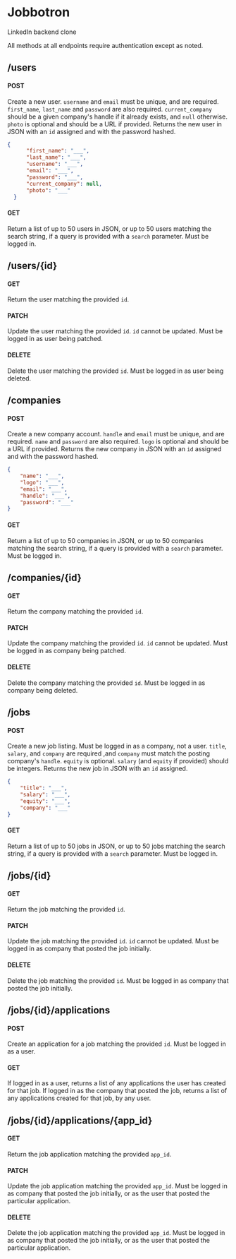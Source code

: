 # Jobbotron
LinkedIn backend clone

All methods at all endpoints require authentication except as noted.

## /users

#### POST
Create a new user. <code>username</code> and <code>email</code> must be unique, and are required. <code>first_name</code>, <code>last_name</code> and <code>password</code> are also required. <code>current_company</code> should be a given company's handle if it already exists, and <code>null</code> otherwise. <code>photo</code> is optional and should be a URL if provided. Returns the new user in JSON with an <code>id</code> assigned and with the password hashed.

```json
{
      "first_name": "___",
      "last_name": "___",
      "username": "___",
      "email": "___",
      "password": "___",
      "current_company": null,
      "photo": "___"
  }
```

#### GET
Return a list of up to 50 users in JSON, or up to 50 users matching the search string, if a query is provided with a <code>search</code> parameter. Must be logged in.

## /users/{id}

#### GET
Return the user matching the provided <code>id</code>.

#### PATCH
Update the user matching the provided <code>id</code>. <code>id</code> cannot be updated. Must be logged in as user being patched.

#### DELETE
Delete the user matching the provided <code>id</code>. Must be logged in as user being deleted.

## /companies

#### POST
Create a new company account. <code>handle</code> and <code>email</code> must be unique, and are required. <code>name</code> and <code>password</code> are also required. <code>logo</code> is optional and should be a URL if provided. Returns the new company in JSON with an <code>id</code> assigned and with the password hashed.

```json
{
	"name": "___",
	"logo": "___",
	"email": "___",
	"handle": "___",
	"password": "___"
}
```

#### GET
Return a list of up to 50 companies in JSON, or up to 50 companies matching the search string, if a query is provided with a <code>search</code> parameter. Must be logged in.

## /companies/{id}

#### GET
Return the company matching the provided <code>id</code>.

#### PATCH
Update the company matching the provided <code>id</code>. <code>id</code> cannot be updated. Must be logged in as company being patched.

#### DELETE
Delete the company matching the provided <code>id</code>. Must be logged in as company being deleted.


## /jobs

#### POST
Create a new job listing. Must be logged in as a company, not a user. <code>title</code>, <code>salary</code>, and <code>company</code> are required ,and <code>company</code> must match the posting company's <code>handle</code>. <code>equity</code> is optional. <code>salary</code> (and <code>equity</code> if provided) should be integers. Returns the new job in JSON with an <code>id</code> assigned.

```json
{
	"title": "___",
	"salary": "___",
	"equity": "___",
	"company": "___"
}
```

#### GET
Return a list of up to 50 jobs in JSON, or up to 50 jobs matching the search string, if a query is provided with a <code>search</code> parameter. Must be logged in.

## /jobs/{id}

#### GET
Return the job matching the provided <code>id</code>.

#### PATCH
Update the job matching the provided <code>id</code>. <code>id</code> cannot be updated. Must be logged in as company that posted the job initially.

#### DELETE
Delete the job matching the provided <code>id</code>. Must be logged in as company that posted the job initially.

## /jobs/{id}/applications

#### POST
Create an application for a job matching the provided <code>id</code>. Must be logged in as a user.

#### GET
If logged in as a user, returns a list of any applications the user has created for that job. If logged in as the company that posted the job, returns a list of any applications created for that job, by any user.

## /jobs/{id}/applications/{app_id}

#### GET
Return the job application matching the provided <code>app_id</code>.

#### PATCH
Update the job application matching the provided <code>app_id</code>. Must be logged in as company that posted the job initially, or as the user that posted the particular application.

#### DELETE
Delete the job application matching the provided <code>app_id</code>. Must be logged in as company that posted the job initially, or as the user that posted the particular application.



